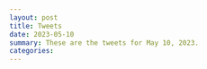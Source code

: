 ```yaml
---
layout: post
title: Tweets
date: 2023-05-10
summary: These are the tweets for May 10, 2023.
categories:
---
```


